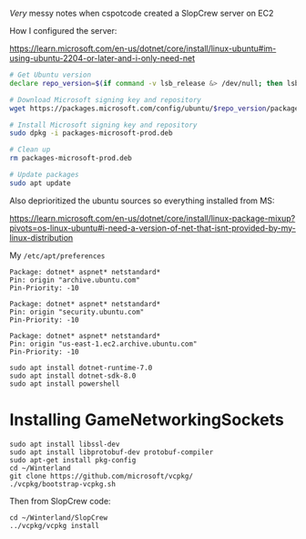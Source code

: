 *Very* messy notes when cspotcode created a SlopCrew server on EC2

How I configured the server:

https://learn.microsoft.com/en-us/dotnet/core/install/linux-ubuntu#im-using-ubuntu-2204-or-later-and-i-only-need-net

```bash
# Get Ubuntu version
declare repo_version=$(if command -v lsb_release &> /dev/null; then lsb_release -r -s; else grep -oP '(?<=^VERSION_ID=).+' /etc/os-release | tr -d '"'; fi)

# Download Microsoft signing key and repository
wget https://packages.microsoft.com/config/ubuntu/$repo_version/packages-microsoft-prod.deb -O packages-microsoft-prod.deb

# Install Microsoft signing key and repository
sudo dpkg -i packages-microsoft-prod.deb

# Clean up
rm packages-microsoft-prod.deb

# Update packages
sudo apt update
```

Also deprioritized the ubuntu sources so everything installed from MS:

https://learn.microsoft.com/en-us/dotnet/core/install/linux-package-mixup?pivots=os-linux-ubuntu#i-need-a-version-of-net-that-isnt-provided-by-my-linux-distribution

My `/etc/apt/preferences`
```
Package: dotnet* aspnet* netstandard*
Pin: origin "archive.ubuntu.com"
Pin-Priority: -10

Package: dotnet* aspnet* netstandard*
Pin: origin "security.ubuntu.com"
Pin-Priority: -10

Package: dotnet* aspnet* netstandard*
Pin: origin "us-east-1.ec2.archive.ubuntu.com"
Pin-Priority: -10
```

```
sudo apt install dotnet-runtime-7.0
sudo apt install dotnet-sdk-8.0
sudo apt install powershell
```

# Installing GameNetworkingSockets

```
sudo apt install libssl-dev
sudo apt install libprotobuf-dev protobuf-compiler
sudo apt-get install pkg-config
cd ~/Winterland
git clone https://github.com/microsoft/vcpkg/
./vcpkg/bootstrap-vcpkg.sh
```

Then from SlopCrew code:

```
cd ~/Winterland/SlopCrew
../vcpkg/vcpkg install
```
